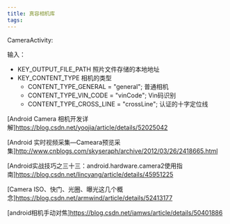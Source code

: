 ```yaml
---
title: 真容相机库
tags:
---
```


CameraActivity:

输入：
- KEY_OUTPUT_FILE_PATH 照片文件存储的本地地址
- KEY_CONTENT_TYPE 相机的类型
   - CONTENT_TYPE_GENERAL = "general"; 普通相机
   - CONTENT_TYPE_VIN_CODE = "vinCode"; Vin码识别
   - CONTENT_TYPE_CROSS_LINE = "crossLine"; 认证的十字定位线

[Android Camera 相机开发详解]https://blog.csdn.net/yoojia/article/details/52025042

[Android 实时视频采集—Cameara预览采集]http://www.cnblogs.com/skyseraph/archive/2012/03/26/2418665.html

[Android实战技巧之三十三：android.hardware.camera2使用指南]https://blog.csdn.net/lincyang/article/details/45951225

[Camera ISO、快门、光圈、曝光这几个概念]https://blog.csdn.net/armwind/article/details/52413177


[android相机手动对焦]https://blog.csdn.net/iamws/article/details/50401886
